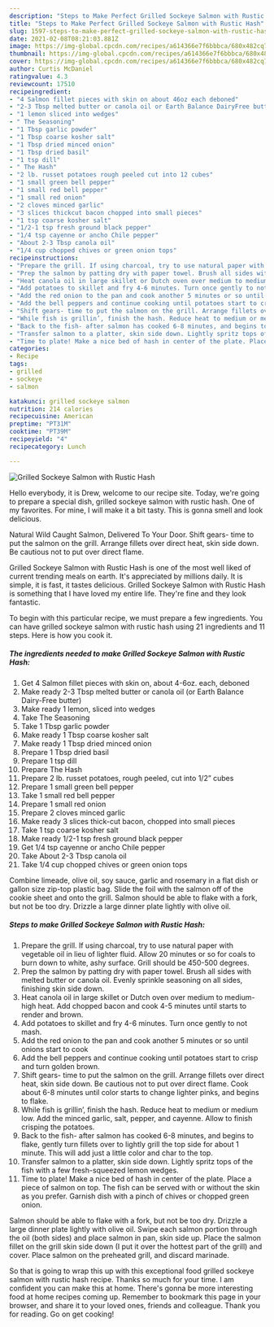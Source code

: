 ```yaml
---
description: "Steps to Make Perfect Grilled Sockeye Salmon with Rustic Hash"
title: "Steps to Make Perfect Grilled Sockeye Salmon with Rustic Hash"
slug: 1597-steps-to-make-perfect-grilled-sockeye-salmon-with-rustic-hash
date: 2021-02-08T08:21:03.881Z
image: https://img-global.cpcdn.com/recipes/a614366e7f6bbbca/680x482cq70/grilled-sockeye-salmon-with-rustic-hash-recipe-main-photo.jpg
thumbnail: https://img-global.cpcdn.com/recipes/a614366e7f6bbbca/680x482cq70/grilled-sockeye-salmon-with-rustic-hash-recipe-main-photo.jpg
cover: https://img-global.cpcdn.com/recipes/a614366e7f6bbbca/680x482cq70/grilled-sockeye-salmon-with-rustic-hash-recipe-main-photo.jpg
author: Curtis McDaniel
ratingvalue: 4.3
reviewcount: 17510
recipeingredient:
- "4 Salmon fillet pieces with skin on about 46oz each deboned"
- "2-3 Tbsp melted butter or canola oil or Earth Balance DairyFree butter"
- "1 lemon sliced into wedges"
- " The Seasoning"
- "1 Tbsp garlic powder"
- "1 Tbsp coarse kosher salt"
- "1 Tbsp dried minced onion"
- "1 Tbsp dried basil"
- "1 tsp dill"
- " The Hash"
- "2 lb. russet potatoes rough peeled cut into 12 cubes"
- "1 small green bell pepper"
- "1 small red bell pepper"
- "1 small red onion"
- "2 cloves minced garlic"
- "3 slices thickcut bacon chopped into small pieces"
- "1 tsp coarse kosher salt"
- "1/2-1 tsp fresh ground black pepper"
- "1/4 tsp cayenne or ancho Chile pepper"
- "About 2-3 Tbsp canola oil"
- "1/4 cup chopped chives or green onion tops"
recipeinstructions:
- "Prepare the grill. If using charcoal, try to use natural paper with vegetable oil in lieu of lighter fluid. Allow 20 minutes or so for coals to burn down to white, ashy surface. Grill should be 450-500 degrees."
- "Prep the salmon by patting dry with paper towel. Brush all sides with melted butter or canola oil. Evenly sprinkle seasoning on all sides, finishing skin side down."
- "Heat canola oil in large skillet or Dutch oven over medium to medium-high heat. Add chopped bacon and cook 4-5 minutes until starts to render and brown."
- "Add potatoes to skillet and fry 4-6 minutes. Turn once gently to not mash."
- "Add the red onion to the pan and cook another 5 minutes or so until onions start to cook"
- "Add the bell peppers and continue cooking until potatoes start to crisp and turn golden brown."
- "Shift gears- time to put the salmon on the grill. Arrange fillets over direct heat, skin side down. Be cautious not to put over direct flame. Cook about 6-8 minutes until color starts to change lighter pinks, and begins to flake."
- "While fish is grillin’, finish the hash. Reduce heat to medium or medium low. Add the minced garlic, salt, pepper, and cayenne. Allow to finish crisping the potatoes."
- "Back to the fish- after salmon has cooked 6-8 minutes, and begins to flake, gently turn fillets over to lightly grill the top side for about 1 minute. This will add just a little color and char to the top."
- "Transfer salmon to a platter, skin side down. Lightly spritz tops of the fish with a few fresh-squeezed lemon wedges."
- "Time to plate! Make a nice bed of hash in center of the plate. Place a piece of salmon on top. The fish can be served with or without the skin as you prefer. Garnish dish with a pinch of chives or chopped green onion."
categories:
- Recipe
tags:
- grilled
- sockeye
- salmon

katakunci: grilled sockeye salmon 
nutrition: 214 calories
recipecuisine: American
preptime: "PT31M"
cooktime: "PT39M"
recipeyield: "4"
recipecategory: Lunch

---
```



![Grilled Sockeye Salmon with Rustic Hash](https://img-global.cpcdn.com/recipes/a614366e7f6bbbca/680x482cq70/grilled-sockeye-salmon-with-rustic-hash-recipe-main-photo.jpg)

Hello everybody, it is Drew, welcome to our recipe site. Today, we're going to prepare a special dish, grilled sockeye salmon with rustic hash. One of my favorites. For mine, I will make it a bit tasty. This is gonna smell and look delicious.

Natural Wild Caught Salmon, Delivered To Your Door. Shift gears- time to put the salmon on the grill. Arrange fillets over direct heat, skin side down. Be cautious not to put over direct flame.

Grilled Sockeye Salmon with Rustic Hash is one of the most well liked of current trending meals on earth. It's appreciated by millions daily. It is simple, it is fast, it tastes delicious. Grilled Sockeye Salmon with Rustic Hash is something that I have loved my entire life. They're fine and they look fantastic.


To begin with this particular recipe, we must prepare a few ingredients. You can have grilled sockeye salmon with rustic hash using 21 ingredients and 11 steps. Here is how you cook it.

<!--inarticleads1-->

##### The ingredients needed to make Grilled Sockeye Salmon with Rustic Hash:

1. Get 4 Salmon fillet pieces with skin on, about 4-6oz. each, deboned
1. Make ready 2-3 Tbsp melted butter or canola oil (or Earth Balance Dairy-Free butter)
1. Make ready 1 lemon, sliced into wedges
1. Take  The Seasoning
1. Take 1 Tbsp garlic powder
1. Make ready 1 Tbsp coarse kosher salt
1. Make ready 1 Tbsp dried minced onion
1. Prepare 1 Tbsp dried basil
1. Prepare 1 tsp dill
1. Prepare  The Hash
1. Prepare 2 lb. russet potatoes, rough peeled, cut into 1/2” cubes
1. Prepare 1 small green bell pepper
1. Take 1 small red bell pepper
1. Prepare 1 small red onion
1. Prepare 2 cloves minced garlic
1. Make ready 3 slices thick-cut bacon, chopped into small pieces
1. Take 1 tsp coarse kosher salt
1. Make ready 1/2-1 tsp fresh ground black pepper
1. Get 1/4 tsp cayenne or ancho Chile pepper
1. Take About 2-3 Tbsp canola oil
1. Take 1/4 cup chopped chives or green onion tops


Combine limeade, olive oil, soy sauce, garlic and rosemary in a flat dish or gallon size zip-top plastic bag. Slide the foil with the salmon off of the cookie sheet and onto the grill. Salmon should be able to flake with a fork, but not be too dry. Drizzle a large dinner plate lightly with olive oil. 

<!--inarticleads2-->

##### Steps to make Grilled Sockeye Salmon with Rustic Hash:

1. Prepare the grill. If using charcoal, try to use natural paper with vegetable oil in lieu of lighter fluid. Allow 20 minutes or so for coals to burn down to white, ashy surface. Grill should be 450-500 degrees.
1. Prep the salmon by patting dry with paper towel. Brush all sides with melted butter or canola oil. Evenly sprinkle seasoning on all sides, finishing skin side down.
1. Heat canola oil in large skillet or Dutch oven over medium to medium-high heat. Add chopped bacon and cook 4-5 minutes until starts to render and brown.
1. Add potatoes to skillet and fry 4-6 minutes. Turn once gently to not mash.
1. Add the red onion to the pan and cook another 5 minutes or so until onions start to cook
1. Add the bell peppers and continue cooking until potatoes start to crisp and turn golden brown.
1. Shift gears- time to put the salmon on the grill. Arrange fillets over direct heat, skin side down. Be cautious not to put over direct flame. Cook about 6-8 minutes until color starts to change lighter pinks, and begins to flake.
1. While fish is grillin’, finish the hash. Reduce heat to medium or medium low. Add the minced garlic, salt, pepper, and cayenne. Allow to finish crisping the potatoes.
1. Back to the fish- after salmon has cooked 6-8 minutes, and begins to flake, gently turn fillets over to lightly grill the top side for about 1 minute. This will add just a little color and char to the top.
1. Transfer salmon to a platter, skin side down. Lightly spritz tops of the fish with a few fresh-squeezed lemon wedges.
1. Time to plate! Make a nice bed of hash in center of the plate. Place a piece of salmon on top. The fish can be served with or without the skin as you prefer. Garnish dish with a pinch of chives or chopped green onion.


Salmon should be able to flake with a fork, but not be too dry. Drizzle a large dinner plate lightly with olive oil. Swipe each salmon portion through the oil (both sides) and place salmon in pan, skin side up. Place the salmon fillet on the grill skin side down (I put it over the hottest part of the grill) and cover. Place salmon on the preheated grill, and discard marinade. 

So that is going to wrap this up with this exceptional food grilled sockeye salmon with rustic hash recipe. Thanks so much for your time. I am confident you can make this at home. There's gonna be more interesting food at home recipes coming up. Remember to bookmark this page in your browser, and share it to your loved ones, friends and colleague. Thank you for reading. Go on get cooking!
